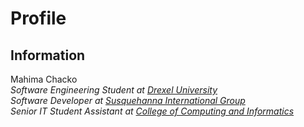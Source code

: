 # Profile

## Information
Mahima Chacko\
*Software Engineering Student at [Drexel University](https://drexel.edu/)*\
*Software Developer at [Susquehanna International Group](https://sig.com/)*\
*Senior IT Student Assistant at [College of Computing and Informatics](https://drexel.edu/cci/)*
